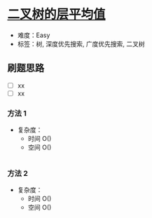 # [二叉树的层平均值](https://leetcode-cn.com/problems/average-of-levels-in-binary-tree/)

- 难度：Easy
- 标签：树, 深度优先搜索, 广度优先搜索, 二叉树

## 刷题思路

- [ ] xx
- [ ] xx

### 方法 1

- 复杂度：
    - 时间 O()
    - 空间 O()

``` js

```

### 方法 2

- 复杂度：
    - 时间 O()
    - 空间 O()

``` js

```
